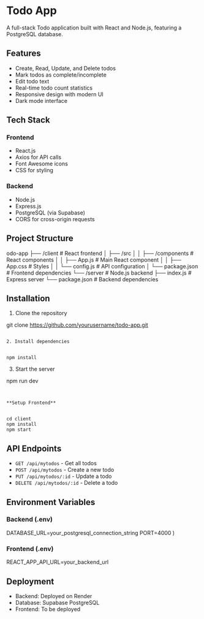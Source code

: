 # Todo App

A full-stack Todo application built with React and Node.js, featuring a PostgreSQL database.

## Features

- Create, Read, Update, and Delete todos
- Mark todos as complete/incomplete
- Edit todo text
- Real-time todo count statistics
- Responsive design with modern UI
- Dark mode interface

## Tech Stack

### Frontend

- React.js
- Axios for API calls
- Font Awesome icons
- CSS for styling

### Backend

- Node.js
- Express.js
- PostgreSQL (via Supabase)
- CORS for cross-origin requests

## Project Structure

odo-app
├── /client # React frontend
│ ├── /src
│ │ ├── /components # React components
│ │ ├── App.js # Main React component
│ │ ├── App.css # Styles
│ │ └── config.js # API configuration
│ └── package.json # Frontend dependencies
└── /server # Node.js backend
├── index.js # Express server
└── package.json # Backend dependencies

## Installation

1. Clone the repository

git clone https://github.com/yourusername/todo-app.git

```

2. Install dependencies


npm install
```

3. Start the server

npm run dev

```


**Setup Frontend**


cd client
npm install
npm start
```

## API Endpoints

- `GET /api/mytodos` - Get all todos
- `POST /api/mytodos` - Create a new todo
- `PUT /api/mytodos/:id` - Update a todo
- `DELETE /api/mytodos/:id` - Delete a todo

## Environment Variables

### Backend (.env)

DATABASE_URL=your_postgresql_connection_string
PORT=4000
)

### Frontend (.env)

REACT_APP_API_URL=your_backend_url

## Deployment

- Backend: Deployed on Render
- Database: Supabase PostgreSQL
- Frontend: To be deployed
